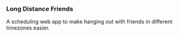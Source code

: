 ### Long Distance Friends
A scheduling web app to make hanging out with friends in different timezones easier.